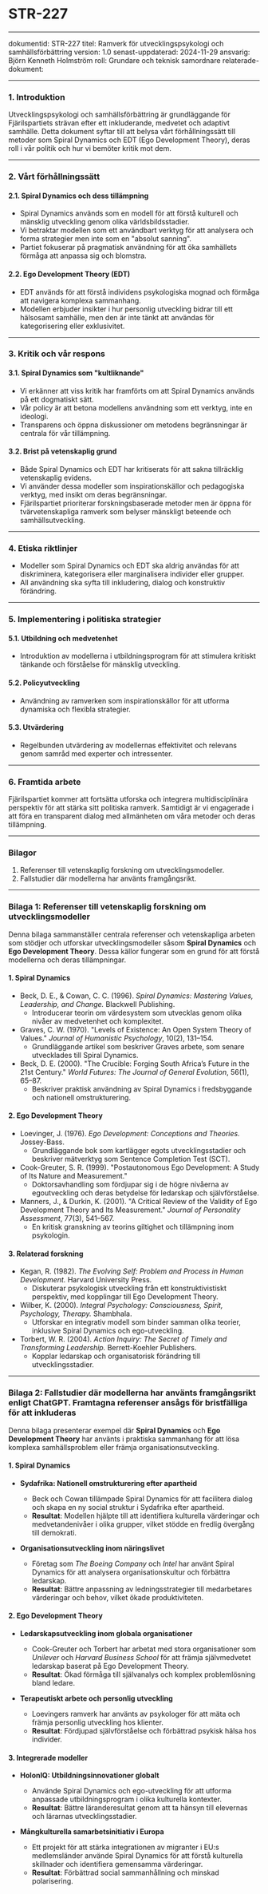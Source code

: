 # STR-227
---
dokumentid: STR-227
titel: Ramverk för utvecklingspsykologi och samhällsförbättring
version: 1.0
senast-uppdaterad: 2024-11-29
ansvarig: Björn Kenneth Holmström
roll: Grundare och teknisk samordnare
relaterade-dokument:

---

### **1. Introduktion**
Utvecklingspsykologi och samhällsförbättring är grundläggande för Fjärilspartiets strävan efter ett inkluderande, medvetet och adaptivt samhälle. Detta dokument syftar till att belysa vårt förhållningssätt till metoder som Spiral Dynamics och EDT (Ego Development Theory), deras roll i vår politik och hur vi bemöter kritik mot dem.

---

### **2. Vårt förhållningssätt**
#### **2.1. Spiral Dynamics och dess tillämpning**
- Spiral Dynamics används som en modell för att förstå kulturell och mänsklig utveckling genom olika världsbildsstadier.  
- Vi betraktar modellen som ett användbart verktyg för att analysera och forma strategier men inte som en "absolut sanning".  
- Partiet fokuserar på pragmatisk användning för att öka samhällets förmåga att anpassa sig och blomstra.  

#### **2.2. Ego Development Theory (EDT)**
- EDT används för att förstå individens psykologiska mognad och förmåga att navigera komplexa sammanhang.  
- Modellen erbjuder insikter i hur personlig utveckling bidrar till ett hälsosamt samhälle, men den är inte tänkt att användas för kategorisering eller exklusivitet.  

---

### **3. Kritik och vår respons**
#### **3.1. Spiral Dynamics som "kultliknande"**
- Vi erkänner att viss kritik har framförts om att Spiral Dynamics används på ett dogmatiskt sätt.  
- Vår policy är att betona modellens användning som ett verktyg, inte en ideologi.  
- Transparens och öppna diskussioner om metodens begränsningar är centrala för vår tillämpning.  

#### **3.2. Brist på vetenskaplig grund**
- Både Spiral Dynamics och EDT har kritiserats för att sakna tillräcklig vetenskaplig evidens.  
- Vi använder dessa modeller som inspirationskällor och pedagogiska verktyg, med insikt om deras begränsningar.  
- Fjärilspartiet prioriterar forskningsbaserade metoder men är öppna för tvärvetenskapliga ramverk som belyser mänskligt beteende och samhällsutveckling.  

---

### **4. Etiska riktlinjer**
- Modeller som Spiral Dynamics och EDT ska aldrig användas för att diskriminera, kategorisera eller marginalisera individer eller grupper.  
- All användning ska syfta till inkludering, dialog och konstruktiv förändring.  

---

### **5. Implementering i politiska strategier**
#### **5.1. Utbildning och medvetenhet**
- Introduktion av modellerna i utbildningsprogram för att stimulera kritiskt tänkande och förståelse för mänsklig utveckling.  

#### **5.2. Policyutveckling**
- Användning av ramverken som inspirationskällor för att utforma dynamiska och flexibla strategier.  

#### **5.3. Utvärdering**
- Regelbunden utvärdering av modellernas effektivitet och relevans genom samråd med experter och intressenter.  

---

### **6. Framtida arbete**
Fjärilspartiet kommer att fortsätta utforska och integrera multidisciplinära perspektiv för att stärka sitt politiska ramverk. Samtidigt är vi engagerade i att föra en transparent dialog med allmänheten om våra metoder och deras tillämpning.

---

### **Bilagor**
1. Referenser till vetenskaplig forskning om utvecklingsmodeller.  
2. Fallstudier där modellerna har använts framgångsrikt.  

---

### **Bilaga 1: Referenser till vetenskaplig forskning om utvecklingsmodeller**

Denna bilaga sammanställer centrala referenser och vetenskapliga arbeten som stödjer och utforskar utvecklingsmodeller såsom **Spiral Dynamics** och **Ego Development Theory**. Dessa källor fungerar som en grund för att förstå modellerna och deras tillämpningar.

#### **1. Spiral Dynamics**
- Beck, D. E., & Cowan, C. C. (1996). *Spiral Dynamics: Mastering Values, Leadership, and Change.* Blackwell Publishing.  
  - Introducerar teorin om värdesystem som utvecklas genom olika nivåer av medvetenhet och komplexitet.  
- Graves, C. W. (1970). "Levels of Existence: An Open System Theory of Values." *Journal of Humanistic Psychology*, 10(2), 131–154.  
  - Grundläggande artikel som beskriver Graves arbete, som senare utvecklades till Spiral Dynamics.  
- Beck, D. E. (2000). "The Crucible: Forging South Africa’s Future in the 21st Century." *World Futures: The Journal of General Evolution*, 56(1), 65–87.  
  - Beskriver praktisk användning av Spiral Dynamics i fredsbyggande och nationell omstrukturering.  

#### **2. Ego Development Theory**
- Loevinger, J. (1976). *Ego Development: Conceptions and Theories.* Jossey-Bass.  
  - Grundläggande bok som kartlägger egots utvecklingsstadier och beskriver mätverktyg som Sentence Completion Test (SCT).  
- Cook-Greuter, S. R. (1999). "Postautonomous Ego Development: A Study of Its Nature and Measurement."  
  - Doktorsavhandling som fördjupar sig i de högre nivåerna av egoutveckling och deras betydelse för ledarskap och självförståelse.  
- Manners, J., & Durkin, K. (2001). "A Critical Review of the Validity of Ego Development Theory and Its Measurement." *Journal of Personality Assessment*, 77(3), 541–567.  
  - En kritisk granskning av teorins giltighet och tillämpning inom psykologin.  

#### **3. Relaterad forskning**
- Kegan, R. (1982). *The Evolving Self: Problem and Process in Human Development.* Harvard University Press.  
  - Diskuterar psykologisk utveckling från ett konstruktivistiskt perspektiv, med kopplingar till Ego Development Theory.  
- Wilber, K. (2000). *Integral Psychology: Consciousness, Spirit, Psychology, Therapy.* Shambhala.  
  - Utforskar en integrativ modell som binder samman olika teorier, inklusive Spiral Dynamics och ego-utveckling.  
- Torbert, W. R. (2004). *Action Inquiry: The Secret of Timely and Transforming Leadership.* Berrett-Koehler Publishers.  
  - Kopplar ledarskap och organisatorisk förändring till utvecklingsstadier.

---

### **Bilaga 2: Fallstudier där modellerna har använts framgångsrikt enligt ChatGPT. Framtagna referenser ansågs för bristfälliga för att inkluderas**

Denna bilaga presenterar exempel där **Spiral Dynamics** och **Ego Development Theory** har använts i praktiska sammanhang för att lösa komplexa samhällsproblem eller främja organisationsutveckling.

#### **1. Spiral Dynamics**
- **Sydafrika: Nationell omstrukturering efter apartheid**  
  - Beck och Cowan tillämpade Spiral Dynamics för att facilitera dialog och skapa en ny social struktur i Sydafrika efter apartheid.  
  - **Resultat**: Modellen hjälpte till att identifiera kulturella värderingar och medvetandenivåer i olika grupper, vilket stödde en fredlig övergång till demokrati.

- **Organisationsutveckling inom näringslivet**  
  - Företag som *The Boeing Company* och *Intel* har använt Spiral Dynamics för att analysera organisationskultur och förbättra ledarskap.  
  - **Resultat**: Bättre anpassning av ledningsstrategier till medarbetares värderingar och behov, vilket ökade produktiviteten.

#### **2. Ego Development Theory**
- **Ledarskapsutveckling inom globala organisationer**  
  - Cook-Greuter och Torbert har arbetat med stora organisationer som *Unilever* och *Harvard Business School* för att främja självmedvetet ledarskap baserat på Ego Development Theory.  
  - **Resultat**: Ökad förmåga till självanalys och komplex problemlösning bland ledare.  

- **Terapeutiskt arbete och personlig utveckling**  
  - Loevingers ramverk har använts av psykologer för att mäta och främja personlig utveckling hos klienter.  
  - **Resultat**: Fördjupad självförståelse och förbättrad psykisk hälsa hos individer.

#### **3. Integrerade modeller**
- **HolonIQ: Utbildningsinnovationer globalt**  
  - Använde Spiral Dynamics och ego-utveckling för att utforma anpassade utbildningsprogram i olika kulturella kontexter.  
  - **Resultat**: Bättre läranderesultat genom att ta hänsyn till elevernas och lärarnas utvecklingsstadier.  

- **Mångkulturella samarbetsinitiativ i Europa**  
  - Ett projekt för att stärka integrationen av migranter i EU:s medlemsländer använde Spiral Dynamics för att förstå kulturella skillnader och identifiera gemensamma värderingar.  
  - **Resultat**: Förbättrad social sammanhållning och minskad polarisering.



